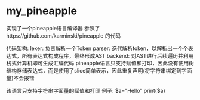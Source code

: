 # my_pineapple
实现了一个pineapple语言编译器
参照了https://github.com/karminski/pineapple 的代码

代码架构:
lexer: 负责解析一个Token
parser: 迭代解析token，以解析出一个个表达式，所有表达式构成程序，最终形成AST
backend: 对AST进行后续遍历并利用栈式计算机即可生成汇编代码
pineapple语言只支持赋值和打印，因此没有使用树结构存储表达式，而是使用了slice简单表示，因此重复声明(将字符串绑定到字面量)不会报错

该语言只支持字符串字面量的赋值和打印
例子:
$a="Hello"
print($a)
